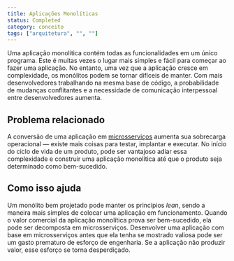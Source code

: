 ```yaml
---
title: Aplicações Monolíticas
status: Completed
category: conceito
tags: ["arquitetura", "", ""]
---
```


Uma aplicação monolítica contém todas as funcionalidades em um único programa. 
Este é muitas vezes o lugar mais simples e fácil para começar ao fazer uma aplicação. 
No entanto, uma vez que a aplicação cresce em complexidade, os monólitos podem se tornar difíceis de manter. 
Com mais desenvolvedores trabalhando na mesma base de código, a probabilidade de mudanças conflitantes e a necessidade de comunicação interpessoal entre desenvolvedores aumenta.

## Problema relacionado

A conversão de uma aplicação em [microsserviços](/microservices/) aumenta sua sobrecarga operacional — existe mais coisas para testar, implantar e executar. 
No início do ciclo de vida de um produto, pode ser vantajoso adiar essa complexidade e construir uma aplicação monolítica até que o produto seja determinado como bem-sucedido.

## Como isso ajuda

Um monólito bem projetado pode manter os princípios *lean*, sendo a maneira mais simples de colocar uma aplicação em funcionamento. 
Quando o valor comercial da aplicação monolítica prova ser bem-sucedido, ela pode ser decomposta em microsserviços. 
Desenvolver uma aplicação com base em microsserviços antes que ela tenha se mostrado valiosa pode ser um gasto prematuro de esforço de engenharia. 
Se a aplicação não produzir valor, esse esforço se torna desperdiçado.
